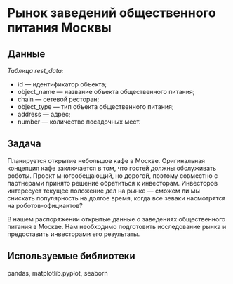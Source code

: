# Рынок заведений общественного питания Москвы

## Данные

*Таблица rest_data:*

* id — идентификатор объекта;
* object_name — название объекта общественного питания;
* chain — сетевой ресторан;
* object_type — тип объекта общественного питания;
* address — адрес;
* number — количество посадочных мест.

## Задача

Планируется открытие небольшое кафе в Москве. Оригинальная концепция кафе заключается в том, что гостей должны обслуживать роботы. Проект многообещающий, но дорогой, поэтому совместно с партнерами принято решение обратиться к инвесторам. Инвесторов интересует текущее положение дел на рынке — сможем ли мы снискать популярность на долгое время, когда все зеваки насмотрятся на роботов-официантов?

В нашем распоряжении открытые данные о заведениях общественного питания в Москве. Нам необходимо подготовить исследование рынка и предоставить инвесторами его результаты. 

## Используемые библиотеки

pandas, matplotlib.pyplot, seaborn 

